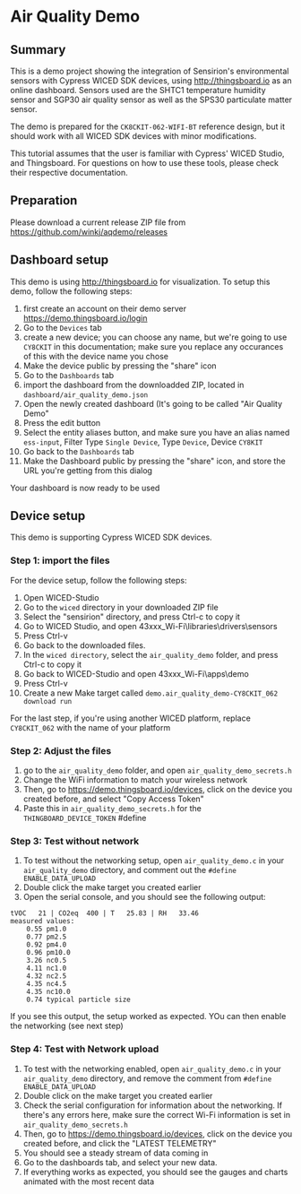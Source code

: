 # Air Quality Demo

## Summary

This is a demo project showing the integration of Sensirion's environmental sensors with Cypress WICED SDK devices, using http://thingsboard.io as an online dashboard. Sensors used are the SHTC1 temperature humidity sensor and SGP30 air quality sensor as well as the SPS30 particulate matter sensor.

The demo is prepared for the ```CK8CKIT-062-WIFI-BT``` reference design, but it should work with all WICED SDK devices with minor modifications.

This tutorial assumes that the user is familiar with Cypress' WICED Studio, and Thingsboard. For questions on how to use these tools, please check their respective documentation.


## Preparation

Please download a current release ZIP file from https://github.com/winkj/aqdemo/releases

## Dashboard setup

This demo is using http://thingsboard.io for visualization. To setup this demo, follow the following steps:

1. first create an account on their demo server https://demo.thingsboard.io/login
1. Go to the ```Devices``` tab
1. create a new device; you can choose any name, but we're going to use ```CY8CKIT``` in this documentation; make sure you replace any occurances of this with the device name you chose
1. Make the device public by pressing the "share" icon
1. Go to the ```Dashboards``` tab
1. import the dashboard from the downloadded ZIP, located in ```dashboard/air_quality_demo.json```
1. Open the newly created dashboard (It's going to be called "Air Quality Demo"
1. Press the edit button
1. Select the entity aliases button, and make sure you have an alias named ```ess-input```, Filter Type ```Single Device```, Type ```Device```, Device ```CY8KIT```
1. Go back to the ```Dashboards``` tab
1. Make the Dashboard public by pressing the "share" icon, and store the URL you're getting from this dialog

Your dashboard is now ready to be used

## Device setup

This demo is supporting Cypress WICED SDK devices. 

### Step 1: import the files
For the device setup, follow the following steps:
1. Open WICED-Studio
1. Go to the ```wiced``` directory in your downloaded ZIP file
1. Select the "sensirion" directory, and press Ctrl-c to copy it
1. Go to WICED Studio, and open 43xxx_Wi-Fi\libraries\drivers\sensors
1. Press Ctrl-v
1. Go back to the downloaded files. 
1. In the ```wiced directory```, select the ```air_quality_demo``` folder, and press Ctrl-c to copy it
1. Go back to WICED-Studio and open 43xxx_Wi-Fi\apps\demo
1. Press Ctrl-v
1. Create a new Make target called ```demo.air_quality_demo-CY8CKIT_062 download run```

For the last step, if you're using another WICED platform, replace ```CY8CKIT_062``` with the name of your platform

### Step 2: Adjust the files
1. go to the ```air_quality_demo``` folder, and open ```air_quality_demo_secrets.h```
1. Change the WiFi information to match your wireless network
1. Then, go to https://demo.thingsboard.io/devices, click on the device you created before, and select "Copy Access Token"
1. Paste this in ```air_quality_demo_secrets.h``` for the ```THINGBOARD_DEVICE_TOKEN``` #define

### Step 3: Test without network
1. To test without the networking setup, open ```air_quality_demo.c``` in your ```air_quality_demo``` directory, and comment out the ```#define ENABLE_DATA_UPLOAD```
1. Double click the make target you created earlier
1. Open the serial console, and you should see the following output:
```
tVOC   21 | CO2eq  400 | T   25.83 | RH   33.46
measured values:
	0.55 pm1.0
	0.77 pm2.5
	0.92 pm4.0
	0.96 pm10.0
	3.26 nc0.5
	4.11 nc1.0
	4.32 nc2.5
	4.35 nc4.5
	4.35 nc10.0
	0.74 typical particle size
```
If you see this output, the setup worked as expected. YOu can then enable the networking (see next step)

### Step 4: Test with Network upload
1. To test with the networking enabled, open ```air_quality_demo.c``` in your ```air_quality_demo``` directory, and remove the comment from ```#define ENABLE_DATA_UPLOAD```
1. Double click on the make target you created earlier
1. Check the serial configuration for information about the networking. If there's any errors here, make sure the correct Wi-Fi information is set in ```air_quality_demo_secrets.h```
1. Then, go to https://demo.thingsboard.io/devices, click on the device you created before, and click the "LATEST TELEMETRY" 
1. You should see a steady stream of data coming in
1. Go to the dashboards tab, and select your new data.
1. If everything works as expected, you should see the gauges and charts animated with the most recent data
